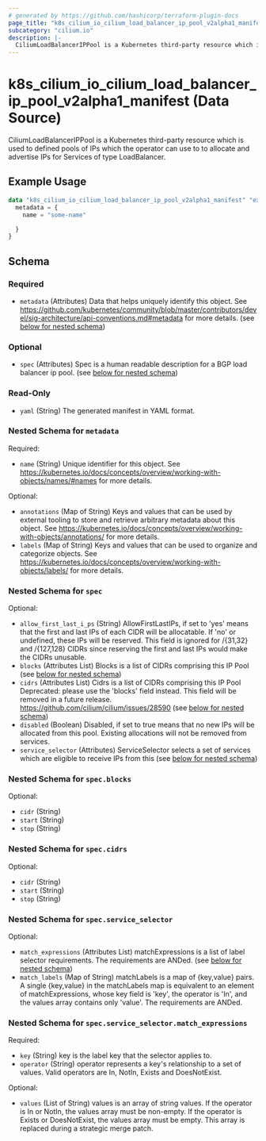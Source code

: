 ```yaml
---
# generated by https://github.com/hashicorp/terraform-plugin-docs
page_title: "k8s_cilium_io_cilium_load_balancer_ip_pool_v2alpha1_manifest Data Source - terraform-provider-k8s"
subcategory: "cilium.io"
description: |-
  CiliumLoadBalancerIPPool is a Kubernetes third-party resource which is used to defined pools of IPs which the operator can use to to allocate and advertise IPs for Services of type LoadBalancer.
---
```


# k8s_cilium_io_cilium_load_balancer_ip_pool_v2alpha1_manifest (Data Source)

CiliumLoadBalancerIPPool is a Kubernetes third-party resource which is used to defined pools of IPs which the operator can use to to allocate and advertise IPs for Services of type LoadBalancer.

## Example Usage

```terraform
data "k8s_cilium_io_cilium_load_balancer_ip_pool_v2alpha1_manifest" "example" {
  metadata = {
    name = "some-name"

  }
}
```

<!-- schema generated by tfplugindocs -->
## Schema

### Required

- `metadata` (Attributes) Data that helps uniquely identify this object. See https://github.com/kubernetes/community/blob/master/contributors/devel/sig-architecture/api-conventions.md#metadata for more details. (see [below for nested schema](#nestedatt--metadata))

### Optional

- `spec` (Attributes) Spec is a human readable description for a BGP load balancer ip pool. (see [below for nested schema](#nestedatt--spec))

### Read-Only

- `yaml` (String) The generated manifest in YAML format.

<a id="nestedatt--metadata"></a>
### Nested Schema for `metadata`

Required:

- `name` (String) Unique identifier for this object. See https://kubernetes.io/docs/concepts/overview/working-with-objects/names/#names for more details.

Optional:

- `annotations` (Map of String) Keys and values that can be used by external tooling to store and retrieve arbitrary metadata about this object. See https://kubernetes.io/docs/concepts/overview/working-with-objects/annotations/ for more details.
- `labels` (Map of String) Keys and values that can be used to organize and categorize objects. See https://kubernetes.io/docs/concepts/overview/working-with-objects/labels/ for more details.


<a id="nestedatt--spec"></a>
### Nested Schema for `spec`

Optional:

- `allow_first_last_i_ps` (String) AllowFirstLastIPs, if set to 'yes' means that the first and last IPs of each CIDR will be allocatable. If 'no' or undefined, these IPs will be reserved. This field is ignored for /{31,32} and /{127,128} CIDRs since reserving the first and last IPs would make the CIDRs unusable.
- `blocks` (Attributes List) Blocks is a list of CIDRs comprising this IP Pool (see [below for nested schema](#nestedatt--spec--blocks))
- `cidrs` (Attributes List) Cidrs is a list of CIDRs comprising this IP Pool Deprecated: please use the 'blocks' field instead. This field will be removed in a future release. https://github.com/cilium/cilium/issues/28590 (see [below for nested schema](#nestedatt--spec--cidrs))
- `disabled` (Boolean) Disabled, if set to true means that no new IPs will be allocated from this pool. Existing allocations will not be removed from services.
- `service_selector` (Attributes) ServiceSelector selects a set of services which are eligible to receive IPs from this (see [below for nested schema](#nestedatt--spec--service_selector))

<a id="nestedatt--spec--blocks"></a>
### Nested Schema for `spec.blocks`

Optional:

- `cidr` (String)
- `start` (String)
- `stop` (String)


<a id="nestedatt--spec--cidrs"></a>
### Nested Schema for `spec.cidrs`

Optional:

- `cidr` (String)
- `start` (String)
- `stop` (String)


<a id="nestedatt--spec--service_selector"></a>
### Nested Schema for `spec.service_selector`

Optional:

- `match_expressions` (Attributes List) matchExpressions is a list of label selector requirements. The requirements are ANDed. (see [below for nested schema](#nestedatt--spec--service_selector--match_expressions))
- `match_labels` (Map of String) matchLabels is a map of {key,value} pairs. A single {key,value} in the matchLabels map is equivalent to an element of matchExpressions, whose key field is 'key', the operator is 'In', and the values array contains only 'value'. The requirements are ANDed.

<a id="nestedatt--spec--service_selector--match_expressions"></a>
### Nested Schema for `spec.service_selector.match_expressions`

Required:

- `key` (String) key is the label key that the selector applies to.
- `operator` (String) operator represents a key's relationship to a set of values. Valid operators are In, NotIn, Exists and DoesNotExist.

Optional:

- `values` (List of String) values is an array of string values. If the operator is In or NotIn, the values array must be non-empty. If the operator is Exists or DoesNotExist, the values array must be empty. This array is replaced during a strategic merge patch.
